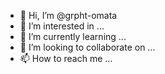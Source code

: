 - 👋 Hi, I’m @grpht-omata
- 👀 I’m interested in ...
- 🌱 I’m currently learning ...
- 💞️ I’m looking to collaborate on ...
- 📫 How to reach me ...

<!---
grpht-omata/grpht-omata is a ✨ special ✨ repository because its `README.md` (this file) appears on your GitHub profile.
You can click the Preview link to take a look at your changes.
--->

